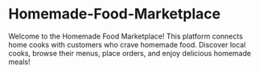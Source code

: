 # Homemade-Food-Marketplace
Welcome to the Homemade Food Marketplace! This platform connects home cooks with customers who crave homemade food. Discover local cooks, browse their menus, place orders, and enjoy delicious homemade meals! 
